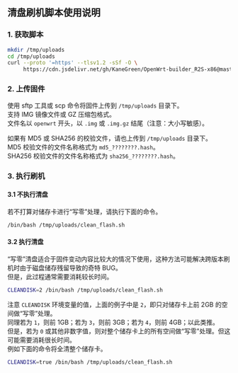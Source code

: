 ## 清盘刷机脚本使用说明
### 1. 获取脚本
```bash
mkdir /tmp/uploads
cd /tmp/uploads
curl --proto '=https' --tlsv1.2 -sSf -O \
     https://cdn.jsdelivr.net/gh/KaneGreen/OpenWrt-builder_R2S-x86@master/clean_flash.sh
```
### 2. 上传固件
使用 sftp 工具或 scp 命令将固件上传到 `/tmp/uploads` 目录下。  
支持 IMG 镜像文件或 GZ 压缩包格式。  
文件名以 `openwrt` 开头，以 `.img` 或 `.img.gz` 结尾（注意：大小写敏感）。

如果有 MD5 或 SHA256 的校验文件，请也上传到 `/tmp/uploads` 目录下。  
MD5 校验文件的文件名称格式为 `md5_????????.hash`。  
SHA256 校验文件的文件名称格式为 `sha256_????????.hash`。
### 3. 执行刷机
#### 3.1 不执行清盘
若不打算对储存卡进行“写零”处理，请执行下面的命令。
```bash
/bin/bash /tmp/uploads/clean_flash.sh
```
#### 3.2 执行清盘
“写零”清盘适合于固件变动内容比较大的情况下使用，这种方法可能解决跨版本刷机时由于磁盘储存残留导致的奇特 BUG。  
但是，此过程通常需要消耗较长时间。
```bash
CLEANDISK=2 /bin/bash /tmp/uploads/clean_flash.sh
```
注意 `CLEANDISK` 环境变量的值，上面的例子中是 `2`，即只对储存卡上前 2GB 的空间做“写零”处理。  
同理若为 `1`，则前 1GB；若为 `3`，则前 3GB；若为 `4`，则前 4GB；以此类推。  
但是，若为 `0` 或其他非数字值，则对整个储存卡上的所有空间做“写零”处理。但这可能需要消耗很长时间。  
例如下面的命令将全清整个储存卡。
```bash
CLEANDISK=true /bin/bash /tmp/uploads/clean_flash.sh
```
